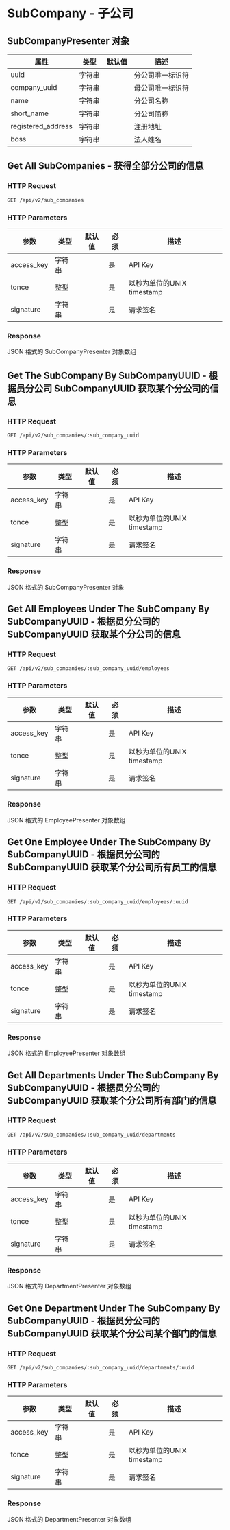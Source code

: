 # SubCompany - 子公司

## SubCompanyPresenter 对象

属性      | 类型   | 默认值 | 描述
----------|--------|--------|------|
uuid      | 字符串 |        | 分公司唯一标识符
company_uuid      | 字符串 |        | 母公司唯一标识符
name       | 字符串 |        | 分公司名称
short_name       | 字符串 |        | 分公司简称
registered_address  | 字符串 |        | 注册地址
boss  | 字符串 |        | 法人姓名


## Get All SubCompanies - 获得全部分公司的信息

### HTTP Request

`GET /api/v2/sub_companies`

### HTTP Parameters

参数       | 类型       | 默认值 | 必须 | 描述
-----------|------------|--------|------|----------------------------|
access_key | 字符串     |        | 是   | API Key
tonce      | 整型       |        | 是   | 以秒为单位的UNIX timestamp
signature  | 字符串     |        | 是   | 请求签名

### Response

JSON 格式的 SubCompanyPresenter 对象数组


## Get The SubCompany By SubCompanyUUID - 根据员分公司 SubCompanyUUID 获取某个分公司的信息

### HTTP Request

`GET /api/v2/sub_companies/:sub_company_uuid`

### HTTP Parameters

参数       | 类型       | 默认值 | 必须 | 描述
-----------|------------|--------|------|----------------------------|
access_key | 字符串     |        | 是   | API Key
tonce      | 整型       |        | 是   | 以秒为单位的UNIX timestamp
signature  | 字符串     |        | 是   | 请求签名

### Response

JSON 格式的 SubCompanyPresenter 对象


## Get All Employees Under The SubCompany By SubCompanyUUID - 根据员分公司的 SubCompanyUUID 获取某个分公司的信息

### HTTP Request

`GET /api/v2/sub_companies/:sub_company_uuid/employees`

### HTTP Parameters

参数       | 类型       | 默认值 | 必须 | 描述
-----------|------------|--------|------|----------------------------|
access_key | 字符串     |        | 是   | API Key
tonce      | 整型       |        | 是   | 以秒为单位的UNIX timestamp
signature  | 字符串     |        | 是   | 请求签名

### Response

JSON 格式的 EmployeePresenter 对象数组

## Get One Employee Under The SubCompany By SubCompanyUUID - 根据员分公司的 SubCompanyUUID 获取某个分公司所有员工的信息

### HTTP Request

`GET /api/v2/sub_companies/:sub_company_uuid/employees/:uuid`

### HTTP Parameters

参数       | 类型       | 默认值 | 必须 | 描述
-----------|------------|--------|------|----------------------------|
access_key | 字符串     |        | 是   | API Key
tonce      | 整型       |        | 是   | 以秒为单位的UNIX timestamp
signature  | 字符串     |        | 是   | 请求签名

### Response

JSON 格式的 EmployeePresenter 对象数组


## Get All Departments Under The SubCompany By SubCompanyUUID - 根据员分公司的 SubCompanyUUID 获取某个分公司所有部门的信息

### HTTP Request

`GET /api/v2/sub_companies/:sub_company_uuid/departments`

### HTTP Parameters

参数       | 类型       | 默认值 | 必须 | 描述
-----------|------------|--------|------|----------------------------|
access_key | 字符串     |        | 是   | API Key
tonce      | 整型       |        | 是   | 以秒为单位的UNIX timestamp
signature  | 字符串     |        | 是   | 请求签名

### Response

JSON 格式的 DepartmentPresenter 对象数组

## Get One Department Under The SubCompany By SubCompanyUUID - 根据员分公司的 SubCompanyUUID 获取某个分公司某个部门的信息

### HTTP Request

`GET /api/v2/sub_companies/:sub_company_uuid/departments/:uuid`

### HTTP Parameters

参数       | 类型       | 默认值 | 必须 | 描述
-----------|------------|--------|------|----------------------------|
access_key | 字符串     |        | 是   | API Key
tonce      | 整型       |        | 是   | 以秒为单位的UNIX timestamp
signature  | 字符串     |        | 是   | 请求签名

### Response

JSON 格式的 DepartmentPresenter 对象数组
